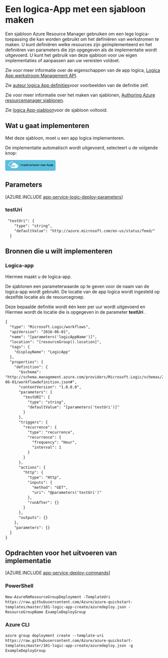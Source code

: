 <properties 
    pageTitle="Een logica-App met Azure resourcemanager sjablonen in Azure App Service maken | Microsoft Azure" 
    description="Een sjabloon Azure Resource Manager gebruiken om te implementeren van een lege logica-App voor het definiëren van werkstromen." 
    services="logic-apps" 
    documentationCenter="" 
    authors="MSFTMan" 
    manager="erikre" 
    editor=""/>

<tags 
    ms.service="logic-apps" 
    ms.workload="integration" 
    ms.tgt_pltfrm="na" 
    ms.devlang="na" 
    ms.topic="article" 
    ms.date="07/25/2016" 
    ms.author="deonhe"/>

# <a name="create-a-logic-app-using-a-template"></a>Een logica-App met een sjabloon maken

Een sjabloon Azure Resource Manager gebruiken om een lege logica-toepassing die kan worden gebruikt om het definiëren van werkstromen te maken. U kunt definiëren welke resources zijn geïmplementeerd en het definiëren van parameters die zijn opgegeven als de implementatie wordt uitgevoerd. U kunt het gebruik van deze sjabloon voor uw eigen implementaties of aanpassen aan uw vereisten voldoet.

Zie voor meer informatie over de eigenschappen van de app logica, [Logica App werkstroom Management API](https://msdn.microsoft.com/library/azure/mt643788.aspx). 

Zie [auteur logica App definities](app-service-logic-author-definitions.md)voor voorbeelden van de definitie zelf. 

Zie voor meer informatie over het maken van sjablonen, [Authoring Azure resourcemanager sjablonen](../resource-group-authoring-templates.md).

Zie [logica App-sjabloon](https://github.com/Azure/azure-quickstart-templates/blob/master/101-logic-app-create/azuredeploy.json)voor de sjabloon voltooid.

## <a name="what-you-will-deploy"></a>Wat u gaat implementeren

Met deze sjabloon, moet u een app logica implementeren.

De implementatie automatisch wordt uitgevoerd, selecteert u de volgende knop:  

[![Implementeren naar Azure](media/app-service-logic-arm-provision/deploybutton.png)](https://portal.azure.com/#create/Microsoft.Template/uri/https%3A%2F%2Fraw.githubusercontent.com%2FAzure%2Fazure-quickstart-templates%2Fmaster%2F101-logic-app-create%2Fazuredeploy.json)

## <a name="parameters"></a>Parameters

[AZURE.INCLUDE [app-service-logic-deploy-parameters](../../includes/app-service-logic-deploy-parameters.md)]

### <a name="testuri"></a>testUri

     "testUri": {
        "type": "string",
        "defaultValue": "http://azure.microsoft.com/en-us/status/feed/"
      }
    
## <a name="resources-to-deploy"></a>Bronnen die u wilt implementeren

### <a name="logic-app"></a>Logica-app

Hiermee maakt u de logica-app.

De sjablonen een parameterwaarde op te geven voor de naam van de logica-app wordt gebruikt. De locatie van de app logica wordt ingesteld op dezelfde locatie als de resourcegroep. 

Deze bepaalde definitie wordt één keer per uur wordt uitgevoerd en Hiermee wordt de locatie die is opgegeven in de parameter **testUri** . 

    {
      "type": "Microsoft.Logic/workflows",
      "apiVersion": "2016-06-01",
      "name": "[parameters('logicAppName')]",
      "location": "[resourceGroup().location]",
      "tags": {
        "displayName": "LogicApp"
      },
      "properties": {
        "definition": {
          "$schema": "http://schema.management.azure.com/providers/Microsoft.Logic/schemas/2016-06-01/workflowdefinition.json#",
          "contentVersion": "1.0.0.0",
          "parameters": {
            "testURI": {
              "type": "string",
              "defaultValue": "[parameters('testUri')]"
            }
          },
          "triggers": {
            "recurrence": {
              "type": "recurrence",
              "recurrence": {
                "frequency": "Hour",
                "interval": 1
              }
            }
          },
          "actions": {
            "http": {
              "type": "Http",
              "inputs": {
                "method": "GET",
                "uri": "@parameters('testUri')"
              },
              "runAfter": {}
            }
          },
          "outputs": {}
        },
        "parameters": {}
      }
    }


## <a name="commands-to-run-deployment"></a>Opdrachten voor het uitvoeren van implementatie

[AZURE.INCLUDE [app-service-deploy-commands](../../includes/app-service-deploy-commands.md)]

### <a name="powershell"></a>PowerShell

    New-AzureRmResourceGroupDeployment -TemplateUri https://raw.githubusercontent.com/Azure/azure-quickstart-templates/master/101-logic-app-create/azuredeploy.json -ResourceGroupName ExampleDeployGroup

### <a name="azure-cli"></a>Azure CLI

    azure group deployment create --template-uri https://raw.githubusercontent.com/Azure/azure-quickstart-templates/master/101-logic-app-create/azuredeploy.json -g ExampleDeployGroup


 
